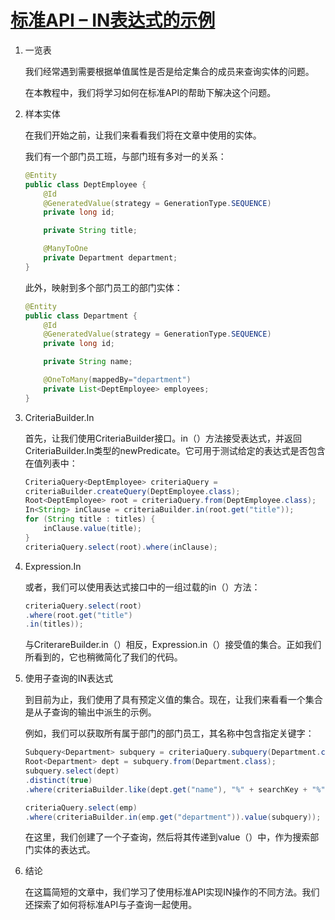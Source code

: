 # [标准API – IN表达式的示例](https://www.baeldung.com/jpa-criteria-api-in-expressions)

1. 一览表

    我们经常遇到需要根据单值属性是否是给定集合的成员来查询实体的问题。

    在本教程中，我们将学习如何在标准API的帮助下解决这个问题。

2. 样本实体

    在我们开始之前，让我们来看看我们将在文章中使用的实体。

    我们有一个部门员工班，与部门班有多对一的关系：

    ```java
    @Entity
    public class DeptEmployee {
        @Id
        @GeneratedValue(strategy = GenerationType.SEQUENCE)
        private long id;

        private String title;

        @ManyToOne
        private Department department;
    }
    ```

    此外，映射到多个部门员工的部门实体：

    ```java
    @Entity
    public class Department {
        @Id
        @GeneratedValue(strategy = GenerationType.SEQUENCE)
        private long id;

        private String name;

        @OneToMany(mappedBy="department")
        private List<DeptEmployee> employees;
    }
    ```

3. CriteriaBuilder.In

    首先，让我们使用CriteriaBuilder接口。in（）方法接受表达式，并返回CriteriaBuilder.In类型的newPredicate。它可用于测试给定的表达式是否包含在值列表中：

    ```java
    CriteriaQuery<DeptEmployee> criteriaQuery = 
    criteriaBuilder.createQuery(DeptEmployee.class);
    Root<DeptEmployee> root = criteriaQuery.from(DeptEmployee.class);
    In<String> inClause = criteriaBuilder.in(root.get("title"));
    for (String title : titles) {
        inClause.value(title);
    }
    criteriaQuery.select(root).where(inClause);
    ```

4. Expression.In

    或者，我们可以使用表达式接口中的一组过载的in（）方法：

    ```java
    criteriaQuery.select(root)
    .where(root.get("title")
    .in(titles));
    ```

    与CriterareBuilder.in（）相反，Expression.in（）接受值的集合。正如我们所看到的，它也稍微简化了我们的代码。

5. 使用子查询的IN表达式

    到目前为止，我们使用了具有预定义值的集合。现在，让我们来看看一个集合是从子查询的输出中派生的示例。

    例如，我们可以获取所有属于部门的部门员工，其名称中包含指定关键字：

    ```java
    Subquery<Department> subquery = criteriaQuery.subquery(Department.class);
    Root<Department> dept = subquery.from(Department.class);
    subquery.select(dept)
    .distinct(true)
    .where(criteriaBuilder.like(dept.get("name"), "%" + searchKey + "%"));

    criteriaQuery.select(emp)
    .where(criteriaBuilder.in(emp.get("department")).value(subquery));
    ```

    在这里，我们创建了一个子查询，然后将其传递到value（）中，作为搜索部门实体的表达式。

6. 结论

    在这篇简短的文章中，我们学习了使用标准API实现IN操作的不同方法。我们还探索了如何将标准API与子查询一起使用。
